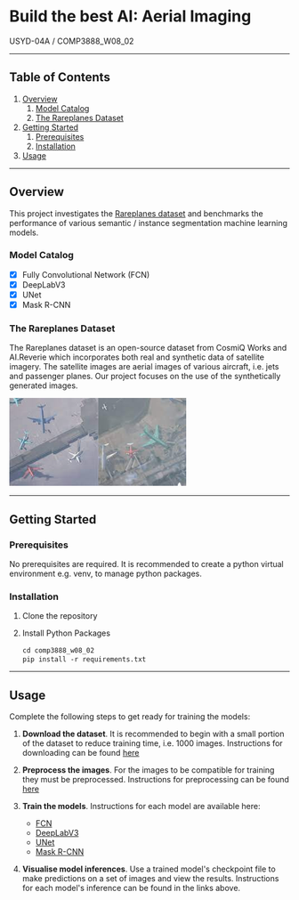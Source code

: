# Build the best AI: Aerial Imaging
USYD-04A / COMP3888_W08_02

---

## Table of Contents
1. [Overview](#overview)
      1. [Model Catalog](#model-catalog)
      2. [The Rareplanes Dataset](#the-rareplanes-dataset)
2. [Getting Started](#getting-Started)
      1. [Prerequisites](#prerequisites)
      2. [Installation](#installation)
3. [Usage](#usage)

---

## Overview
This project investigates the [Rareplanes dataset](https://www.cosmiqworks.org/rareplanes/) and benchmarks the
performance of various semantic / instance segmentation machine learning models.

### Model Catalog

   - [x] Fully Convolutional Network (FCN)
   - [x] DeepLabV3
   - [x] UNet
   - [x] Mask R-CNN

### The Rareplanes Dataset
The Rareplanes dataset is an open-source dataset from CosmiQ Works and AI.Reverie which incorporates
both real and synthetic data of satellite imagery. The satellite images are aerial images of various
aircraft, i.e. jets and passenger planes. Our project focuses on the use of the synthetically generated images.

![Image](assets/rareplanes_synthetic.png "Rareplanes synthetic data example")

---

## Getting Started
### Prerequisites
No prerequisites are required.
It is recommended to create a python virtual environment e.g. venv, to manage python packages.
### Installation
1. Clone the repository
2. Install Python Packages


    ```commandline
    cd comp3888_w08_02
    pip install -r requirements.txt
    ```

---
## Usage
Complete the following steps to get ready for training the models:

1. **Download the dataset**. It is recommended to begin with a small portion of the dataset to reduce 
training time, i.e. 1000 images. Instructions for downloading can be found [here](./rareplanes)


2. **Preprocess the images**. For the images to be compatible for training they must be preprocessed. Instructions for
preprocessing can be found [here](./preprocessing)


3. **Train the models**. Instructions for each model are available here:

      * [FCN](./fcn)
      * [DeepLabV3](./DeepLabV3)
      * [UNet](./unet)
      * [Mask R-CNN](./MaskRCNN)


4. **Visualise model inferences**. Use a trained model's checkpoint file to make predictions
on a set of images and view the results. Instructions for each model's inference can be found in the links above.